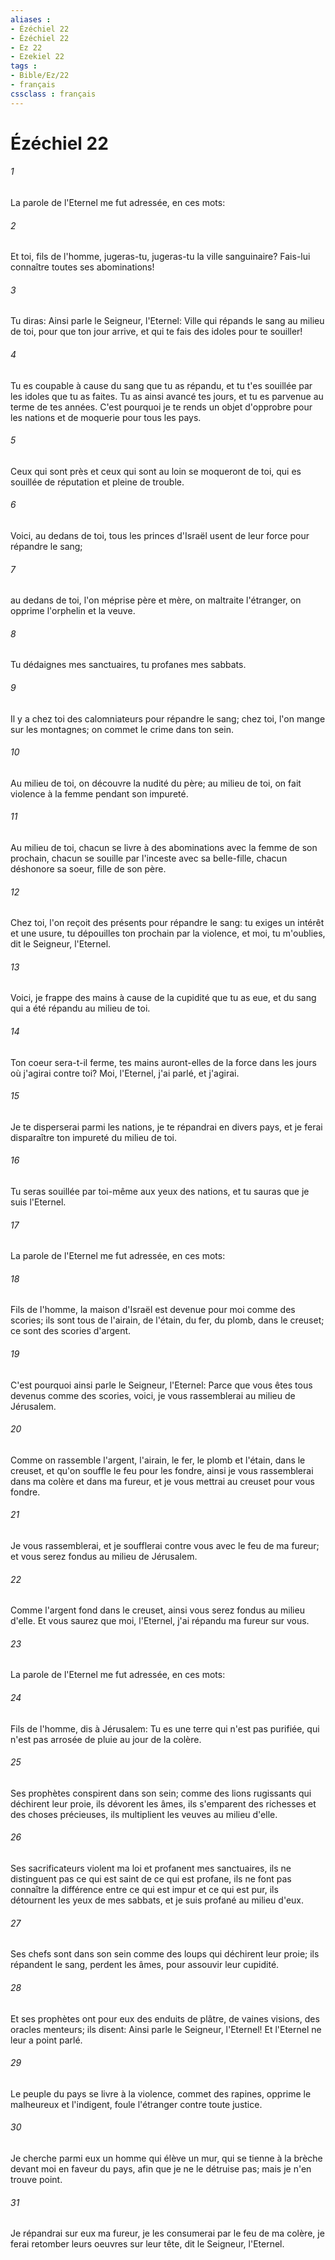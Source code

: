 ```yaml
---
aliases : 
- Ézéchiel 22
- Ézéchiel 22
- Ez 22
- Ezekiel 22
tags : 
- Bible/Ez/22
- français
cssclass : français
---
```


# Ézéchiel 22

###### 1
La parole de l'Eternel me fut adressée, en ces mots:
###### 2
Et toi, fils de l'homme, jugeras-tu, jugeras-tu la ville sanguinaire? Fais-lui connaître toutes ses abominations!
###### 3
Tu diras: Ainsi parle le Seigneur, l'Eternel: Ville qui répands le sang au milieu de toi, pour que ton jour arrive, et qui te fais des idoles pour te souiller!
###### 4
Tu es coupable à cause du sang que tu as répandu, et tu t'es souillée par les idoles que tu as faites. Tu as ainsi avancé tes jours, et tu es parvenue au terme de tes années. C'est pourquoi je te rends un objet d'opprobre pour les nations et de moquerie pour tous les pays.
###### 5
Ceux qui sont près et ceux qui sont au loin se moqueront de toi, qui es souillée de réputation et pleine de trouble.
###### 6
Voici, au dedans de toi, tous les princes d'Israël usent de leur force pour répandre le sang;
###### 7
au dedans de toi, l'on méprise père et mère, on maltraite l'étranger, on opprime l'orphelin et la veuve.
###### 8
Tu dédaignes mes sanctuaires, tu profanes mes sabbats.
###### 9
Il y a chez toi des calomniateurs pour répandre le sang; chez toi, l'on mange sur les montagnes; on commet le crime dans ton sein.
###### 10
Au milieu de toi, on découvre la nudité du père; au milieu de toi, on fait violence à la femme pendant son impureté.
###### 11
Au milieu de toi, chacun se livre à des abominations avec la femme de son prochain, chacun se souille par l'inceste avec sa belle-fille, chacun déshonore sa soeur, fille de son père.
###### 12
Chez toi, l'on reçoit des présents pour répandre le sang: tu exiges un intérêt et une usure, tu dépouilles ton prochain par la violence, et moi, tu m'oublies, dit le Seigneur, l'Eternel.
###### 13
Voici, je frappe des mains à cause de la cupidité que tu as eue, et du sang qui a été répandu au milieu de toi.
###### 14
Ton coeur sera-t-il ferme, tes mains auront-elles de la force dans les jours où j'agirai contre toi? Moi, l'Eternel, j'ai parlé, et j'agirai.
###### 15
Je te disperserai parmi les nations, je te répandrai en divers pays, et je ferai disparaître ton impureté du milieu de toi.
###### 16
Tu seras souillée par toi-même aux yeux des nations, et tu sauras que je suis l'Eternel.
###### 17
La parole de l'Eternel me fut adressée, en ces mots:
###### 18
Fils de l'homme, la maison d'Israël est devenue pour moi comme des scories; ils sont tous de l'airain, de l'étain, du fer, du plomb, dans le creuset; ce sont des scories d'argent.
###### 19
C'est pourquoi ainsi parle le Seigneur, l'Eternel: Parce que vous êtes tous devenus comme des scories, voici, je vous rassemblerai au milieu de Jérusalem.
###### 20
Comme on rassemble l'argent, l'airain, le fer, le plomb et l'étain, dans le creuset, et qu'on souffle le feu pour les fondre, ainsi je vous rassemblerai dans ma colère et dans ma fureur, et je vous mettrai au creuset pour vous fondre.
###### 21
Je vous rassemblerai, et je soufflerai contre vous avec le feu de ma fureur; et vous serez fondus au milieu de Jérusalem.
###### 22
Comme l'argent fond dans le creuset, ainsi vous serez fondus au milieu d'elle. Et vous saurez que moi, l'Eternel, j'ai répandu ma fureur sur vous.
###### 23
La parole de l'Eternel me fut adressée, en ces mots:
###### 24
Fils de l'homme, dis à Jérusalem: Tu es une terre qui n'est pas purifiée, qui n'est pas arrosée de pluie au jour de la colère.
###### 25
Ses prophètes conspirent dans son sein; comme des lions rugissants qui déchirent leur proie, ils dévorent les âmes, ils s'emparent des richesses et des choses précieuses, ils multiplient les veuves au milieu d'elle.
###### 26
Ses sacrificateurs violent ma loi et profanent mes sanctuaires, ils ne distinguent pas ce qui est saint de ce qui est profane, ils ne font pas connaître la différence entre ce qui est impur et ce qui est pur, ils détournent les yeux de mes sabbats, et je suis profané au milieu d'eux.
###### 27
Ses chefs sont dans son sein comme des loups qui déchirent leur proie; ils répandent le sang, perdent les âmes, pour assouvir leur cupidité.
###### 28
Et ses prophètes ont pour eux des enduits de plâtre, de vaines visions, des oracles menteurs; ils disent: Ainsi parle le Seigneur, l'Eternel! Et l'Eternel ne leur a point parlé.
###### 29
Le peuple du pays se livre à la violence, commet des rapines, opprime le malheureux et l'indigent, foule l'étranger contre toute justice.
###### 30
Je cherche parmi eux un homme qui élève un mur, qui se tienne à la brèche devant moi en faveur du pays, afin que je ne le détruise pas; mais je n'en trouve point.
###### 31
Je répandrai sur eux ma fureur, je les consumerai par le feu de ma colère, je ferai retomber leurs oeuvres sur leur tête, dit le Seigneur, l'Eternel.
